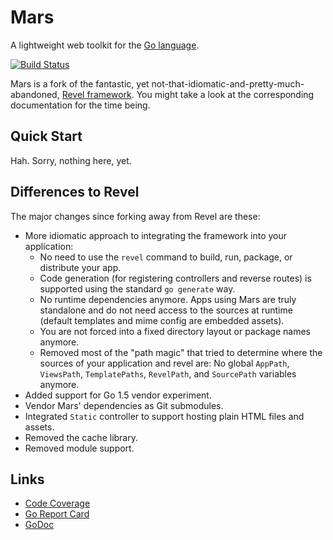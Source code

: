 # Mars

A lightweight web toolkit for the [Go language](http://www.golang.org).

[![Build Status](https://secure.travis-ci.org/roblillack/mars.svg?branch=master)](http://travis-ci.org/roblillack/mars)

Mars is a fork of the fantastic, yet not-that-idiomatic-and-pretty-much-abandoned, [Revel framework](https://github.com/revel/revel). You might take a look at the corresponding documentation for the time being.

## Quick Start

Hah. Sorry, nothing here, yet.

## Differences to Revel

The major changes since forking away from Revel are these:
- More idiomatic approach to integrating the framework into your application:
    + No need to use the `revel` command to build, run, package, or distribute your app.
    + Code generation (for registering controllers and reverse routes) is supported using the standard `go generate` way.
    + No runtime dependencies anymore. Apps using Mars are truly standalone and do not need access to the sources at runtime (default templates and mime config are embedded assets).
    + You are not forced into a fixed directory layout or package names anymore.
    + Removed most of the "path magic" that tried to determine where the sources of your application and revel are: No global `AppPath`, `ViewsPath`, `TemplatePaths`, `RevelPath`, and `SourcePath` variables anymore.
- Added support for Go 1.5 vendor experiment.
- Vendor Mars' dependencies as Git submodules.
- Integrated `Static` controller to support hosting plain HTML files and assets.
- Removed the cache library.
- Removed module support.

## Links
- [Code Coverage](http://gocover.io/github.com/roblillack/mars)
- [Go Report Card](http://goreportcard.com/report/roblillack/mars)
- [GoDoc](https://godoc.org/github.com/roblillack/mars)
